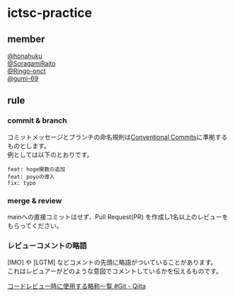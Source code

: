 # ictsc-practice

## member

[@honahuku](https://github.com/honahuku)  
[@SoragamiRaito](https://github.com/SoragamiRaito)  
[@Ringo-onct](https://github.com/Ringo-onct)  
[@gumi-69](https://github.com/gumi-69)  

## rule

### commit & branch

コミットメッセージとブランチの命名規則は[Conventional Commits](https://www.conventionalcommits.org/ja/v1.0.0/)に準拠するものとします。  
例としては以下のとおりです。  

```text
feat: hoge関数の追加
feat: poyoの導入
fix: typo
```

### merge & review

mainへの直接コミットはせず、Pull Request(PR) を作成し1名以上のレビューをもらってください。

### レビューコメントの略語

[IMO] や [LGTM] などコメントの先頭に略語がついていることがあります。  
これはレビュアーがどのような意図でコメントしているかを伝えるものです。  

[コードレビュー時に使用する略称一覧 #Git - Qiita](https://qiita.com/pike3/items/fe529d07da25ad1bf2fd)


